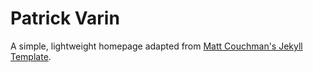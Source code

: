 # Patrick Varin

A simple, lightweight homepage adapted from [Matt Couchman's Jekyll Template](http://mattcouchman.co.uk/jekyll-resume).